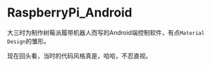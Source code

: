# RaspberryPi_Android

大三时为制作树莓派履带机器人而写的Android端控制软件，有点`Material Design`的雏形。

现在回头看，当时的代码风格真是，哈哈，不忍直视。
